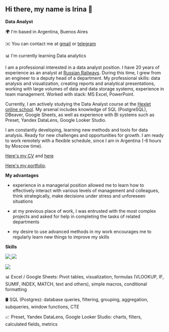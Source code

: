 ## Hi there, my name is Irina 👋

**Data Analyst**

<!--
**IrinaSerovitnik/IrinaSerovitnik** is a ✨ _special_ ✨ repository because its `README.md` (this file) appears on your GitHub profile.

Here are some ideas to get you started:

- 🔭 I’m currently working on ...
- 🌱 I’m currently learning ...
- 👯 I’m looking to collaborate on ...
- 🤔 I’m looking for help with ...
- 💬 Ask me about ...
- 📫 How to reach me: ...
- 😄 Pronouns: ...
- ⚡ Fun fact: ...
-->

🌍 I'm based in Argentina, Buenos Aires

✉️ You can contact me at [gmail](irina.serovitnik@gmail.com) or [telegram](https://t.me/Irina_Serovitnik)

📊 I'm currently learning Data analytics


I am a professional interested in a data analyst position. I have 20 years of experience as an analyst at [Russian Railways](https://www.rzd.ru/). During this time, I grew from an engineer to a deputy head of a department. My professional skills: data analysis and visualization, creating reports and analytical presentations, working with large volumes of data and data storage systems, experience in team management. Worked with stack: MS Excel, PowerPoint.

Currently, I am actively studying the Data Analyst course at the [Hexlet online school](https://ru.hexlet.io/u/irina_serovitnik). My arsenal includes knowledge of SQL (PostgreSQL), DBeaver, Google Sheets, as well as experience with BI systems such as Preset, Yandex DataLens, Google Looker Studio.

I am constantly developing, learning new methods and tools for data analysis. Ready for new challenges and opportunities for growth. I am ready to work remotely with a flexible schedule, since I am in Argentina (-6 hours by Moscow time).

[Here's my CV](https://cv.hexlet.io/ru/resumes/3781) and [here](https://hh.ru/resume/d6ce7348ff086fc0b80039ed1f573457775069)

[Here's my portfolio](https://disk.yandex.ru/d/e3CjgJCyFKIgFg).

**My advantages**

- experience in a managerial position allowed me to learn how to effectively interact with various levels of management and colleagues, think strategically, make decisions under stress and unforeseen situations

- at my previous place of work, I was entrusted with the most complex projects and asked for help in completing the tasks of related departments

- my desire to use advanced methods in my work encourages me to regularly learn new things to improve my skills

**Skills**

<p align="left">
  <a href="https://skillicons.dev">
    <img src="https://skillicons.dev/icons?i=postgres" />
  </a>
  <a href="https://img.shields.io">
    <img src="https://img.shields.io/badge/Microsoft_Excel-217346?style=for-the-badge&logo=microsoft-excel&logoColor=white" />
  </a>
</p>

<p align="left">
  <a href="https://img.shields.io">
    <img src="https://img.shields.io/badge/Microsoft_Excel-217346?style=for-the-badge&logo=microsoft-excel&logoColor=white" />
  </a>
</p>

📊 Excel / Google Sheets: Pivot tables, visualization, formulas (VLOOKUP, IF, SUMIF, INDEX, MATCH, text and others), simple macros, conditional formatting

🛢️ SQL (Postgres): database queries, filtering, grouping, aggregation, subqueries, window functions, CTE

📈 Preset, Yandex DataLens, Google Looker Studio: charts, filters, calculated fields, metrics
